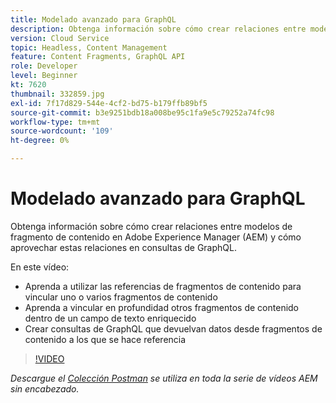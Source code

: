 ```yaml
---
title: Modelado avanzado para GraphQL
description: Obtenga información sobre cómo crear relaciones entre modelos de fragmento de contenido en Adobe Experience Manager (AEM) y cómo aprovechar estas relaciones en consultas de GraphQL.
version: Cloud Service
topic: Headless, Content Management
feature: Content Fragments, GraphQL API
role: Developer
level: Beginner
kt: 7620
thumbnail: 332859.jpg
exl-id: 7f17d829-544e-4cf2-bd75-b179ffb89bf5
source-git-commit: b3e9251bdb18a008be95c1fa9e5c79252a74fc98
workflow-type: tm+mt
source-wordcount: '109'
ht-degree: 0%

---
```


# Modelado avanzado para GraphQL

Obtenga información sobre cómo crear relaciones entre modelos de fragmento de contenido en Adobe Experience Manager (AEM) y cómo aprovechar estas relaciones en consultas de GraphQL.

En este vídeo:

+ Aprenda a utilizar las referencias de fragmentos de contenido para vincular uno o varios fragmentos de contenido
+ Aprenda a vincular en profundidad otros fragmentos de contenido dentro de un campo de texto enriquecido
+ Crear consultas de GraphQL que devuelvan datos desde fragmentos de contenido a los que se hace referencia

>[!VIDEO](https://video.tv.adobe.com/v/332859?quality=12&learn=on)

_Descargue el [Colección Postman](./assets/aem-headless-video-series.postman_collection.json) se utiliza en toda la serie de vídeos AEM sin encabezado._
